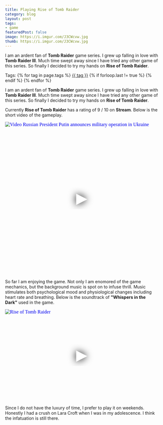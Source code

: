 ```yaml
---
title: Playing Rise of Tomb Raider
category: blog
layout: post
tags:
- game
featuredPost: false
image: https://i.imgur.com/J3CWcvw.jpg
thumb: https://i.imgur.com/J3CWcvw.jpg
---
```


I am an ardent fan of <strong>Tomb Raider</strong> game series. I grew up falling in love with <strong>Tomb Raider III</strong>. Much time swept away since I have tried any other game of this series. So finally I decided to try my hands on <strong>Rise of Tomb Raider</strong>.
<!-- truncate_here -->
<p>Tags: {% for tag in page.tags %} <a class="mytag" href="/tag/{{ tag }}" title="View posts tagged with &quot;{{ tag }}&quot;">{{ tag }}</a>  {% if forloop.last != true %} {% endif %} {% endfor %}</p>

<script src="https://raw.githubusercontent.com/aFarkas/lazysizes/gh-pages/lazysizes.min.js" async=""></script>


I am an ardent fan of <strong>Tomb Raider</strong> game series. I grew up falling in love with <strong>Tomb Raider III</strong>. Much time swept away since I have tried any other game of this series. So finally I decided to try my hands on <strong>Rise of Tomb Raider</strong>.


Currently **Rise of Tomb Raider** has a rating of 9 / 10 on **Stream**. Below is the short video of the gameplay.

<iframe
  style="position: relative;  width: 100%;" 
   height="500"
  src="https://www.youtube.com/embed/WGHGG0660EY&autoplay=1"
  srcdoc="<style>*{padding:0;margin:0;overflow:hidden}html,body{height:100%}img,span{position:absolute;width:100%;top:0;bottom:0;margin:auto}span{height:1.5em;text-align:center;font:48px/1.5 sans-serif;color:white;text-shadow:0 0 0.5em black}</style><a href=https://www.youtube.com/embed/WGHGG0660EY?autoplay=1><img src=https://img.youtube.com/vi/WGHGG0660EY/hqdefault.jpg alt='Video Russian President Putin announces military operation in Ukraine'><span>▶</span></a>"
  frameborder="0"
  allow="accelerometer; autoplay; encrypted-media; gyroscope; picture-in-picture"
  allowfullscreen
  title="Russian President Putin announces military operation in Ukraine"
></iframe><br>

So far I am enjoying the game. Not only I am enomored of the game mechanics, but the background music is spot on to infuse thrill. Music stimulates both psychological mood and physiological changes including heart rate and breathing. Below is the soundtrack of **"Whispers in the Dark"** used in the game.

<iframe
  style="position: relative;  width: 100%;" 
   height="300"
  src="https://w.soundcloud.com/player/?url=https%3A//api.soundcloud.com/tracks/231728401&color=%23ff5500&auto_play=false&hide_related=false&show_comments=true&show_user=true&show_reposts=false&show_teaser=true&visual=true"
  srcdoc="<style>*{padding:0;margin:0;overflow:hidden}html,body{height:100%}img,span{position:absolute;width:100%;top:0;bottom:0;margin:auto}span{height:1.5em;text-align:center;font:48px/1.5 sans-serif;color:white;text-shadow:0 0 0.5em black}</style><a href=https://w.soundcloud.com/player/?url=https%3A//api.soundcloud.com/tracks/231728401&color=%23ff5500&auto_play=false&hide_related=false&show_comments=false&show_user=false&show_reposts=false&show_teaser=false&visual=false><img src=https://i1.sndcdn.com/artworks-000135188521-dw8xae-t500x500.jpg alt=' Rise of Tomb Raider'><span>▶</span></a>"
  frameborder="0"
  allow="accelerometer; autoplay; encrypted-media; gyroscope; picture-in-picture"
  allowfullscreen
  title="Rise of Tomb Raider Soundtrack"
></iframe><br>

Since I do not have the luxury of time, I prefer to play it on weekends. Honestly I had a crush on Lara Croft when I was in my adolescence. I think the infatuation is still there.  
